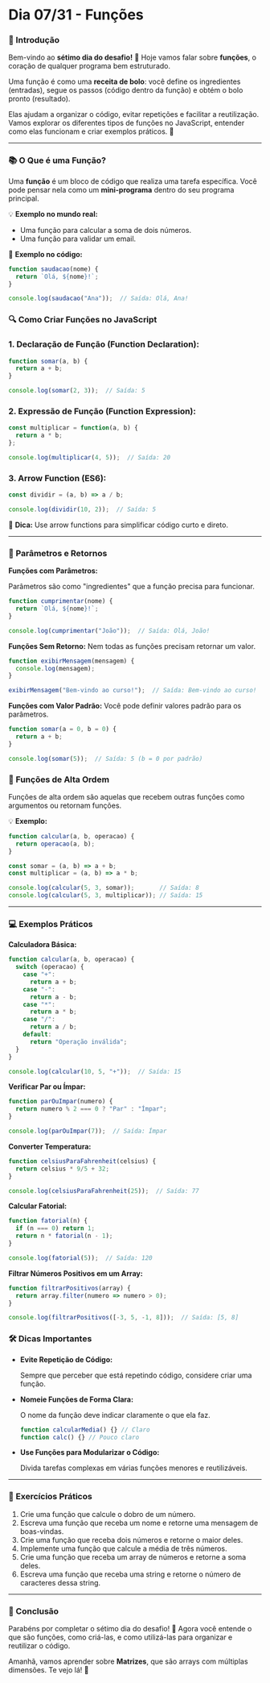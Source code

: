 # **Dia 07/31 - Funções**

### **📌 Introdução**

Bem-vindo ao **sétimo dia do desafio!** 🎉 Hoje vamos falar sobre **funções**, o coração de qualquer programa bem estruturado.

Uma função é como uma **receita de bolo**: você define os ingredientes (entradas), segue os passos (código dentro da função) e obtém o bolo pronto (resultado).

Elas ajudam a organizar o código, evitar repetições e facilitar a reutilização. Vamos explorar os diferentes tipos de funções no JavaScript, entender como elas funcionam e criar exemplos práticos. 🚀

---

### **📚 O Que é uma Função?**

Uma **função** é um bloco de código que realiza uma tarefa específica. Você pode pensar nela como um **mini-programa** dentro do seu programa principal.

💡 **Exemplo no mundo real:**

- Uma função para calcular a soma de dois números.
- Uma função para validar um email.

📌 **Exemplo no código:**

```jsx
function saudacao(nome) {
  return `Olá, ${nome}!`;
}

console.log(saudacao("Ana"));  // Saída: Olá, Ana!
```

### **🔍 Como Criar Funções no JavaScript**

### **1. Declaração de Função (Function Declaration):**

```jsx
function somar(a, b) {
  return a + b;
}

console.log(somar(2, 3));  // Saída: 5
```

### **2. Expressão de Função (Function Expression):**

```jsx
const multiplicar = function(a, b) {
  return a * b;
};

console.log(multiplicar(4, 5));  // Saída: 20   
```

### **3. Arrow Function (ES6):**

```jsx
const dividir = (a, b) => a / b;

console.log(dividir(10, 2));  // Saída: 5
```

📌 **Dica:** Use arrow functions para simplificar código curto e direto.

---

### **🔄 Parâmetros e Retornos**

**Funções com Parâmetros:**

Parâmetros são como "ingredientes" que a função precisa para funcionar.

```jsx
function cumprimentar(nome) {
  return `Olá, ${nome}!`;
}

console.log(cumprimentar("João"));  // Saída: Olá, João!
```

**Funções Sem Retorno:**
Nem todas as funções precisam retornar um valor.

```jsx
function exibirMensagem(mensagem) {
  console.log(mensagem);
}

exibirMensagem("Bem-vindo ao curso!");  // Saída: Bem-vindo ao curso!
```

**Funções com Valor Padrão:**
Você pode definir valores padrão para os parâmetros.

```jsx
function somar(a = 0, b = 0) {
  return a + b;
}

console.log(somar(5));  // Saída: 5 (b = 0 por padrão)
```

### **🔄 Funções de Alta Ordem**

Funções de alta ordem são aquelas que recebem outras funções como argumentos ou retornam funções.

💡 **Exemplo:**

```jsx
function calcular(a, b, operacao) {
  return operacao(a, b);
}

const somar = (a, b) => a + b;
const multiplicar = (a, b) => a * b;

console.log(calcular(5, 3, somar));       // Saída: 8
console.log(calcular(5, 3, multiplicar)); // Saída: 15
```

---

### **💻 Exemplos Práticos**

**Calculadora Básica:**

```jsx
function calcular(a, b, operacao) {
  switch (operacao) {
    case "+":
      return a + b;
    case "-":
      return a - b;
    case "*":
      return a * b;
    case "/":
      return a / b;
    default:
      return "Operação inválida";
  }
}

console.log(calcular(10, 5, "+"));  // Saída: 15
```

**Verificar Par ou Ímpar:**

```jsx
function parOuImpar(numero) {
  return numero % 2 === 0 ? "Par" : "Ímpar";
}

console.log(parOuImpar(7));  // Saída: Ímpar
```

**Converter Temperatura:**

```jsx
function celsiusParaFahrenheit(celsius) {
  return celsius * 9/5 + 32;
}

console.log(celsiusParaFahrenheit(25));  // Saída: 77
```

**Calcular Fatorial:**

```jsx
function fatorial(n) {
  if (n === 0) return 1;
  return n * fatorial(n - 1);
}

console.log(fatorial(5));  // Saída: 120
```

**Filtrar Números Positivos em um Array:**

```jsx
function filtrarPositivos(array) {
  return array.filter(numero => numero > 0);
}

console.log(filtrarPositivos([-3, 5, -1, 8]));  // Saída: [5, 8]
```

### **🛠️ Dicas Importantes**

- **Evite Repetição de Código:**
    
    Sempre que perceber que está repetindo código, considere criar uma função.
    
- **Nomeie Funções de Forma Clara:**
    
    O nome da função deve indicar claramente o que ela faz.
    
    ```jsx
    function calcularMedia() {} // Claro
    function calc() {} // Pouco claro
    
    ```
    
- **Use Funções para Modularizar o Código:**
    
    Divida tarefas complexas em várias funções menores e reutilizáveis.

---

### **🎯 Exercícios Práticos**

1. Crie uma função que calcule o dobro de um número.
2. Escreva uma função que receba um nome e retorne uma mensagem de boas-vindas.
3. Crie uma função que receba dois números e retorne o maior deles.
4. Implemente uma função que calcule a média de três números.
5. Crie uma função que receba um array de números e retorne a soma deles.
6. Escreva uma função que receba uma string e retorne o número de caracteres dessa string.

---

### **🚀 Conclusão**

Parabéns por completar o sétimo dia do desafio! 🎉 Agora você entende o que são funções, como criá-las, e como utilizá-las para organizar e reutilizar o código.

Amanhã, vamos aprender sobre **Matrizes**, que são arrays com múltiplas dimensões. Te vejo lá! 👋